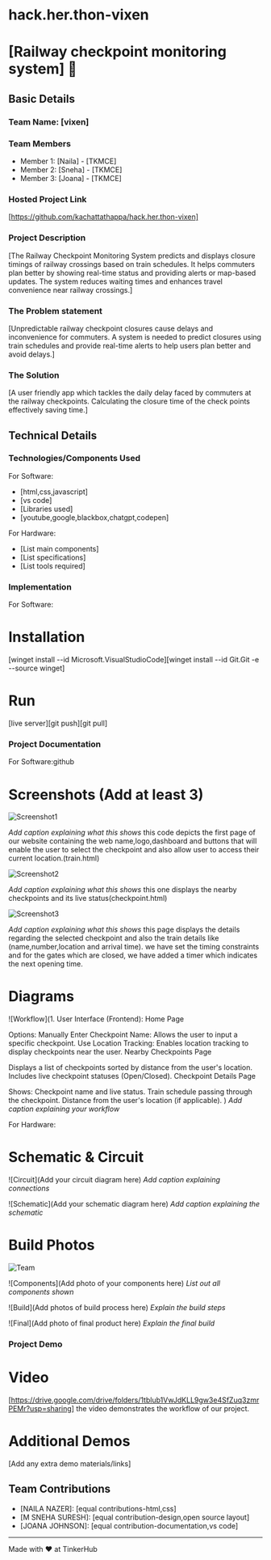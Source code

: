 # hack.her.thon-vixen
# [Railway checkpoint monitoring system] 🎯


## Basic Details
### Team Name: [vixen]


### Team Members
- Member 1: [Naila] - [TKMCE]
- Member 2: [Sneha] - [TKMCE]
- Member 3: [Joana] - [TKMCE]

### Hosted Project Link
[https://github.com/kachattathappa/hack.her.thon-vixen]

### Project Description
[The Railway Checkpoint Monitoring System predicts and displays closure timings of railway crossings based on train schedules. It helps commuters plan better by showing real-time status and providing alerts or map-based updates. The system reduces waiting times and enhances travel convenience near railway crossings.]

### The Problem statement
[Unpredictable railway checkpoint closures cause delays and inconvenience for commuters. A system is needed to predict closures using train schedules and provide real-time alerts to help users plan better and avoid delays.]

### The Solution
[A user friendly app which tackles the daily delay faced  by commuters at the railway checkpoints. Calculating the closure time of the check points effectively saving time.] 

## Technical Details
### Technologies/Components Used
For Software:
- [html,css,javascript]
- [vs code]
- [Libraries used]
- [youtube,google,blackbox,chatgpt,codepen]

For Hardware:
- [List main components]
- [List specifications]
- [List tools required]

### Implementation
For Software:
# Installation
[winget install --id Microsoft.VisualStudioCode][winget install --id Git.Git -e --source winget]

# Run
[live server][git push][git pull]

### Project Documentation
For Software:github

# Screenshots (Add at least 3)
![Screenshot1](![lay1](https://github.com/user-attachments/assets/2c6c0a12-c448-421f-9bfa-06dc2b5ae7e0)
)

*Add caption explaining what this shows*
this code depicts the first page of our website containing the web name,logo,dashboard and buttons that will enable the user to select the checkpoint and also allow user to access their current location.(train.html)

![Screenshot2](![lay2](https://github.com/user-attachments/assets/314b8727-e973-41a1-82ce-75ccb296e6b2)
)

*Add caption explaining what this shows*
this one displays the nearby checkpoints and its live status(checkpoint.html) 

![Screenshot3](![lay4](https://github.com/user-attachments/assets/7e3bffe9-b305-4ec1-8741-cd2c6d3964b9)
)

*Add caption explaining what this shows*
this page displays the details regarding the selected checkpoint and also the train details like (name,number,location and arrival time).
we have set the timing constraints and for the gates which are closed, we have added a timer which indicates the next opening time.

# Diagrams
![Workflow](1. User Interface (Frontend):
Home Page

Options:
Manually Enter Checkpoint Name: Allows the user to input a specific checkpoint.
Use Location Tracking: Enables location tracking to display checkpoints near the user.
Nearby Checkpoints Page

Displays a list of checkpoints sorted by distance from the user's location.
Includes live checkpoint statuses (Open/Closed).
Checkpoint Details Page

Shows:
Checkpoint name and live status.
Train schedule passing through the checkpoint.
Distance from the user's location (if applicable).
)
*Add caption explaining your workflow*

For Hardware:

# Schematic & Circuit
![Circuit](Add your circuit diagram here)
*Add caption explaining connections*

![Schematic](Add your schematic diagram here)
*Add caption explaining the schematic*

# Build Photos
![Team](![tinkus](https://github.com/user-attachments/assets/b191d7dc-cdbe-4115-a153-5dc95aea9b60)
)


![Components](Add photo of your components here)
*List out all components shown*

![Build](Add photos of build process here)
*Explain the build steps*

![Final](Add photo of final product here)
*Explain the final build*

### Project Demo
# Video
[https://drive.google.com/drive/folders/1tblub1VwJdKLL9gw3e4SfZuq3zmrPEMr?usp=sharing]
the video demonstrates the workflow of our project.

# Additional Demos
[Add any extra demo materials/links]

## Team Contributions
- [NAILA NAZER]: [equal contributions-html,css]
- [M SNEHA SURESH]: [equal contribution-design,open source layout]
- [JOANA JOHNSON]: [equal contribution-documentation,vs code]

---
Made with ❤️ at TinkerHub
